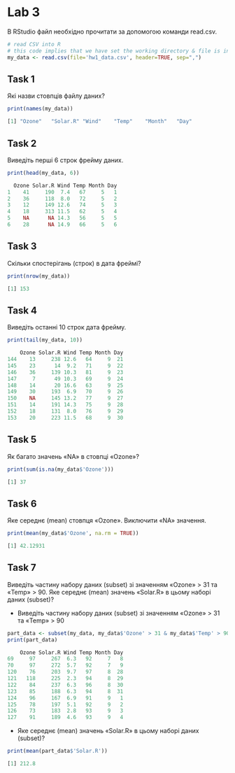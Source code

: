 # Lab 3
В RStudio файл необхідно прочитати за допомогою команди read.csv.

```R
# read CSV into R
# this code implies that we have set the working directory & file is in the root of it
my_data <- read.csv(file='hw1_data.csv', header=TRUE, sep=",")
```

## Task 1

Які назви стовпців файлу даних?

```R
print(names(my_data))
```
```R
[1] "Ozone"   "Solar.R" "Wind"    "Temp"    "Month"   "Day" 
```

## Task 2

Виведіть перші 6 строк фрейму даних.

```R
print(head(my_data, 6))
```
```R
  Ozone Solar.R Wind Temp Month Day
1    41     190  7.4   67     5   1
2    36     118  8.0   72     5   2
3    12     149 12.6   74     5   3
4    18     313 11.5   62     5   4
5    NA      NA 14.3   56     5   5
6    28      NA 14.9   66     5   6
```

## Task 3

Скільки спостерігань (строк) в дата фреймі?

```R
print(nrow(my_data))
```
```R
[1] 153
```

## Task 4

Виведіть останні 10 строк дата фрейму.

```R
print(tail(my_data, 10))
```
```R
    Ozone Solar.R Wind Temp Month Day
144    13     238 12.6   64     9  21
145    23      14  9.2   71     9  22
146    36     139 10.3   81     9  23
147     7      49 10.3   69     9  24
148    14      20 16.6   63     9  25
149    30     193  6.9   70     9  26
150    NA     145 13.2   77     9  27
151    14     191 14.3   75     9  28
152    18     131  8.0   76     9  29
153    20     223 11.5   68     9  30
```

## Task 5

Як багато значень «NA» в стовпці «Ozone»?

```R
print(sum(is.na(my_data$'Ozone')))
```
```R
[1] 37
```

## Task 6

Яке середнє (mean) стовпця «Ozone». Виключити «NA» значення.

```R
print(mean(my_data$'Ozone', na.rm = TRUE))
```
```R
[1] 42.12931
```

## Task 7

Виведіть частину набору даних (subset) зі значенням «Ozone» > 31 та «Temp» > 90. Яке середнє (mean) значень «Solar.R» в цьому наборі даних (subset)?

+ Виведіть частину набору даних (subset) зі значенням «Ozone» > 31 та «Temp» > 90
```R
part_data <- subset(my_data, my_data$'Ozone' > 31 & my_data$'Temp' > 90)
print(part_data)
```
```R
    Ozone Solar.R Wind Temp Month Day
69     97     267  6.3   92     7   8
70     97     272  5.7   92     7   9
120    76     203  9.7   97     8  28
121   118     225  2.3   94     8  29
122    84     237  6.3   96     8  30
123    85     188  6.3   94     8  31
124    96     167  6.9   91     9   1
125    78     197  5.1   92     9   2
126    73     183  2.8   93     9   3
127    91     189  4.6   93     9   4
```

+ Яке середнє (mean) значень «Solar.R» в цьому наборі даних (subset)?
```R
print(mean(part_data$'Solar.R'))
```
```R
[1] 212.8
```